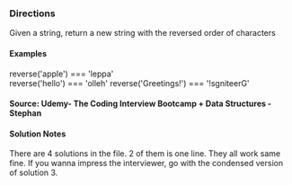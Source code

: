 ### Directions
 Given a string, return a new string with the reversed order of characters


#### Examples
  reverse('apple') === 'leppa'   
  reverse('hello') === 'olleh'
  reverse('Greetings!') === '!sgniteerG' 

#### Source: Udemy- The Coding Interview Bootcamp + Data Structures - Stephan 

#### Solution Notes

There are 4 solutions in the file. 2 of them is one line. 
They all work same fine. If you wanna impress the interviewer, go with the condensed version of solution 3. 

